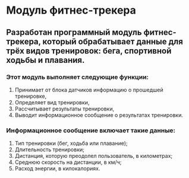 # Модуль фитнес-трекера
## Разработан программный модуль фитнес-трекера, который обрабатывает данные для трёх видов тренировок: бега, спортивной ходьбы и плавания. 
### Этот модуль выполняет следующие функции:
1. Принимает от блока датчиков информацию о прошедшей тренировке,
2. Определяет вид тренировки,
3. Рассчитывает результаты тренировки,
4. Выводит информационное сообщение о результатах тренировки.
### Информационное сообщение включает такие данные:
1. Тип тренировки (бег, ходьба или плавание);
2. Длительность тренировки;
3. Дистанция, которую преодолел пользователь, в километрах;
4. Среднюю скорость на дистанции, в км/ч;
5. Расход энергии, в килокалориях.
